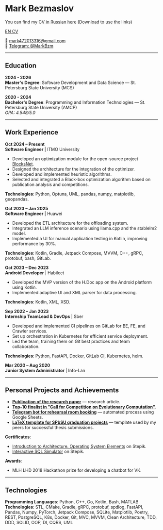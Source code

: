 # Mark Bezmaslov  
You can find my [CV in Russian here](https://github.com/mark47B/mark47B/blob/main/Bezmaslov_CV_RU.pdf) (Download to use the links)

[EN CV](https://github.com/mark47B/mark47B/blob/main/Bezmaslov_CV_EN.pdf)

📧 [mark472013316@gmail.com](mailto:mark472013316@gmail.com)  
💬 [Telegram: @MarkBzm](https://t.me/MarkBzm)  

---

## Education

**2024 - 2026**  
**Master's Degree**: Software Development and Data Science — St. Petersburg State University (MCS)

**2020 - 2024**  
**Bachelor's Degree**: Programming and Information Technologies — St. Petersburg State University (AMCP)  
*GPA: 4.548/5.0*

---

## Work Experience

**Oct 2024 – Present**  
**Software Engineer** | ITMO University  
- Developed an optimization module for the open-source project [BlocksNet](https://github.com/aimclub/blocksnet/pull/121).
- Designed the architecture for the integration of the optimizer.
- Developed and implemented heuristic algorithms.
- Selected and integrated a Black-box optimization algorithm based on publication analysis and competitions.

**Technologies**: Python, Optuna, UML, pandas, numpy, matplotlib, geopandas.

**Oct 2023 – Jan 2025**  
**Software Engineer** | Huawei  
- Developed the ETL architecture for the offloading system.
- Integrated an LLM inference scenario using llama.cpp and the stablelm2 model.
- Implemented a UI for manual application testing in Kotlin, improving performance by 30%.

**Technologies**: Kotlin, Gradle, Jetpack Compose, MVVM, C++, gRPC, protobuf, bash, GitLab.

**Oct 2023 – Dec 2023**  
**Android Developer** | Habilect  
- Developed the MVP version of the H.Doc app on the Android platform using Kotlin.
- Implemented adaptive UI and XML parser for data processing.

**Technologies**: Kotlin, XML, XSD.

**Sep 2022 – Jan 2023**  
**Internship TeamLead & DevOps** | Sber  
- Developed and implemented CI pipelines on GitLab for BE, FE, and Crawler services.
- Set up orchestration in Kubernetes for efficient service deployment.
- Led the team, training them on Git best practices and team collaboration.
  
**Technologies**: Python, FastAPI, Docker, GitLab CI, Kubernetes, helm.

**Mar 2020 – Aug 2020**  
**Junior System Administrator** | Info-Lan  

---

## Personal Projects and Achievements

- **[Publication of the research paper](https://www.mdpi.com/2079-3197/10/10/188)** — research article.
- **[Top-10 finalist in "Call for Competition on Evolutionary Computation"](http://www.gecad.isep.ipp.pt/ERM-competitions/2021-2/)**.
- **[Telegram bot for rehearsal room booking](https://github.com/mark47B/rehearsal-room-timetable_bot)** — automated process using Google Sheets.
- **[LaTeX template for SPbSU graduation projects](https://github.com/mark47B/LaTeX-template_graduation-project_SPBU-AMCP)** — template used by my peers for successful thesis submissions.

**Certificates**:
- [Introduction to Architecture. Operating System Elements](https://stepik.org/cert/810284) on Stepik.
- [Interactive SQL Simulator](https://stepik.org/cert/2174912) on Stepik.

**Awards**:
- MLH LHD 2018 Hackathon prize for developing a chatbot for VK.

---

## Technologies

**Programming Languages**: Python, C++, Go, Kotlin, Bash, MATLAB  
**Technologies**: STL, CMake, Gradle, gRPC, protobuf, spdlog, FastAPI, Pandas, Numpy, PyTorch, Jetpack Compose, SQLite, Matplotlib, Poetry, REST, PostgreSQL, K8s, Docker, Git, MVC, MVVM, Clean Architecture, TDD, DDD, SOLID, OOP, DI, CQRS, UML

